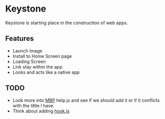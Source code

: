 Keystone
========

Keystone is starting place in the construction of web apps.

## Features
 * Launch Image
 * Install to Home Screen page
 * Loading Screen
 * Link stay within the app
 * Looks and acts like a native app

## TODO
 * Look more into [MBP](https://github.com/h5bp/mobile-boilerplate/wiki) help.js and see if we should add it or if it conflicts with the little I have.
 * Think about adding [hook.js](https://github.com/jordansinger/Hook.js)
